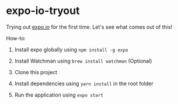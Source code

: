 # expo-io-tryout
Trying out [expo.io](https://docs.expo.io/) for the first time. Let's see what comes out of this!

How-to:

1. Install expo globally using `npm install -g expo`

2. Install Watchman using `brew install watchman` (Optional)

3. Clone this project

4. Install dependencies using `yarn install` in the root folder

5. Run the application using `expo start`
